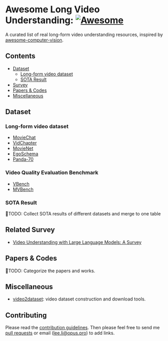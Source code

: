 # Awesome Long Video Understanding: [![Awesome](https://cdn.rawgit.com/sindresorhus/awesome/d7305f38d29fed78fa85652e3a63e154dd8e8829/media/badge.svg)](https://github.com/sindresorhus/awesome)
A curated list of real long-form video understanding resources, inspired by [awesome-computer-vision](https://github.com/jbhuang0604/awesome-computer-vision).

## Contents
 - [Dataset](#Dataset)
   - [Long-form video dataset](#Long-form-video-dataset)
   - [SOTA Result](#SOTA-Result)
 - [Survey](#Related-Survey)
 - [Papers & Codes](#Papers-&-Codes)
 - [Miscellaneous](#Miscellaneous)

## Dataset
### Long-form video dataset
* [MovieChat](https://github.com/rese1f/MovieChat)
* [VidChapter](https://antoyang.github.io/vidchapters.html)
* [MovieNet](https://movienet.github.io/)
* [EgoSchema](https://egoschema.github.io/)
* [Panda-70](https://github.com/snap-research/Panda-70M)

### Video Quality Evaluation Benchmark
* [VBench](https://vchitect.github.io/VBench-project/)
* [MVBench](https://github.com/OpenGVLab/Ask-Anything/blob/main/video_chat2/MVBENCH.md)

### SOTA Result
🔨TODO: Collect SOTA results of different datasets and merge to one table

## Related Survey
- [Video Understanding with Large Language Models: A Survey](https://arxiv.org/pdf/2312.17432)

## Papers & Codes
🔨TODO: Categorize the papers and works.

## Miscellaneous
- [video2dataset](https://github.com/iejMac/video2dataset): video dataset construction and download tools.

## Contributing
Please read the [contribution guidelines](contributing.md). Then please feel free to send me [pull requests]([https://github.com/LaBaZh/Awesome-Long-Video-Understanding/pull]) or email (lee.li@opus.pro) to add links.
